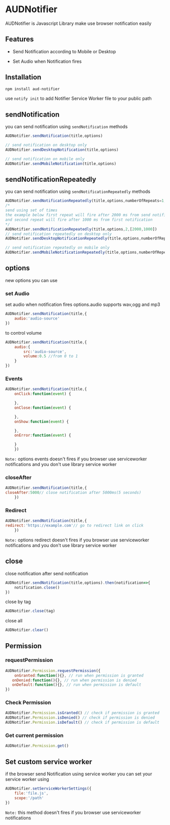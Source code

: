 # AUDNotifier

AUDNotifier is Javascript Library make use browser notification easily

## Features

- Send Notification according to Mobile or Desktop

- Set Audio when Notification fires

## Installation

```Javascript
npm install aud-notifier
```

use `notify init` to add Notifier Service Worker file to your public path

## sendNotification

you can send notification using `sendNotification` methods

```JavaScript
AUDNotifier.sendNotification(title,options)

// send notification on desktop only
AUDNotifier.sendDesktopNotification(title,options)

// send notification on mobile only
AUDNotifier.sendMobileNotification(title,options)
```

## sendNotificationRepeatedly

you can send notification using `sendNotificationRepeatedly` methods

```JavaScript
AUDNotifier.sendNotificationRepeatedly(title,options,numberOfRepeats=1,repeatAfter=1000)
/*
send using set of times
the example below first repeat will fire after 2000 ms from send notification
and second repeat will fire after 1000 ms from first notification
*/
AUDNotifier.sendNotificationRepeatedly(title,options,2,[2000,1000])
// send notification repeatedly on desktop only
AUDNotifier.sendDesktopNotificationRepeatedly(title,options,numberOfRepeats=1,repeatAfter=1000)

// send notification repeatedly on mobile only
AUDNotifier.sendMobileNotificationRepeatedly(title,options,numberOfRepeats=1,repeatAfter=1000)
```

## options

new options you can use

### set Audio

set audio when notification fires
options.audio supports wav,ogg and mp3

```Javascript
AUDNotifier.sendNotification(title,{
    audio:'audio-source'
})

```

to control volume

```Javascript
AUDNotifier.sendNotification(title,{
    audio:{
        src:'audio-source',
        volume:0.5 //from 0 to 1
    }
})

```

### Events

```Javascript
AUDNotifier.sendNotification(title,{
    onClick:function(event) {

    },
    onClose:function(event) {

    },
    onShow:function(event) {

    },
    onError:function(event) {

    }
    })

```

`Note:` options events doesn't fires if you browser use serviceworker notifications and you don't use library service worker
### closeAfter

```Javascript
AUDNotifier.sendNotification(title,{
closeAfter:5000// close notification after 5000ms(5 seconds)
    })

```
### Redirect

```Javascript
AUDNotifier.sendNotification(title,{
redirect:'https://example.com'// go to redirect link on click
    })

```

`Note:` options redirect doesn't fires if you browser use serviceworker notifications and you don't use library service worker

## close

close notification after send notification

```Javascript
AUDNotifier.sendNotification(title,options).then(notification=>{
    notification.close()
})

```

close by tag

```JavaScript
AUDNotifier.close(tag)
```

close all

```JavaScript
AUDNotifier.clear()
```

## Permission

### requestPermission

```JavaScript
AUDNotifier.Permission.requestPermission({
    onGranted:function(){}, // run when permission is granted
   onDenied:function(){}, // run when permission is denied
   onDefault:function(){}, // run when permission is default
})
```

### Check Permission

```JavaScript
AUDNotifier.Permission.isGranted() // check if permission is granted
AUDNotifier.Permission.isDenied() // check if permission is denied
AUDNotifier.Permission.isDefault() // check if permission is default
```

### Get current permission

```JavaScript
AUDNotifier.Permission.get()
```

## Set custom service worker

if the browser send Notification using service worker you can set your service worker using

```JavaScript
AUDNotifier.setServiceWorkerSettings({
    file:'file.js',
    scope:'/path'
})
```
`Note:` this method doesn't fires if you browser use serviceworker notifications 